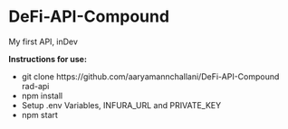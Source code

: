 # DeFi-API-Compound
My first API, inDev


<b>Instructions for use:</b>
<ul>
  <li>git clone https://github.com/aaryamannchallani/DeFi-API-Compound rad-api</li>
  <li>npm install</li>
  <li> Setup .env Variables, INFURA_URL and PRIVATE_KEY</li>
  <li>npm start</li>
</ul>
  

